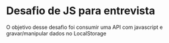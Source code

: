# Desafio de JS para entrevista
O objetivo desse desafio foi consumir uma API com javascript e gravar/manipular dados no LocalStorage
